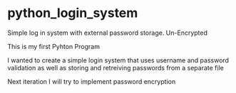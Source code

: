 # python_login_system
Simple log in system with external password storage. Un-Encrypted


This is my first Pyhton Program

I wanted to create a simple login system that uses username and password validation as well as storing and retreiving passwords from a separate file

Next iteration I will try to implement password encryption

